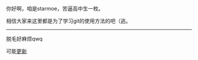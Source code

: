 你好啊，咱是starmoe，苦逼高中生一枚。

相信大家来这里都是为了学习git的使用方法的吧（逃。

---

脱毛好麻烦qwq

可能[更新](https://github.com/Bro-Xun/Dress/tree/master/starmoe)
